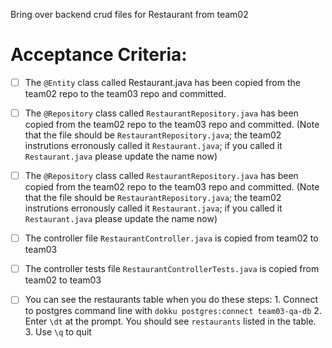 Bring over backend crud files for Restaurant from team02

# Acceptance Criteria:

- [ ] The `@Entity` class called Restaurant.java has been copied from the team02 repo to the team03 repo and committed.
- [ ] The `@Repository` class called `RestaurantRepository.java` has been copied from the team02 repo to the team03 repo and committed.  (Note that the file should be `RestaurantRepository.java`; the team02 instrutions erronously called it `Restaurant.java`; if you called it `Restaurant.java` please update the name now)
- [ ] The `@Repository` class called `RestaurantRepository.java` has been copied from the team02 repo to the team03 repo and committed.  (Note that the file should be `RestaurantRepository.java`; the team02 instrutions erronously called it `Restaurant.java`; if you called it `Restaurant.java` please update the name now)
- [ ] The controller file `RestaurantController.java` is copied from team02 to team03
- [ ] The controller tests file `RestaurantControllerTests.java` is copied from team02 to team03

- [ ] You can see the restaurants table when you do these steps:
      1. Connect to postgres command line with 
         ```
         dokku postgres:connect team03-qa-db
         ```
      2. Enter `\dt` at the prompt. You should see
         `restaurants` listed in the table.
      3. Use `\q` to quit


